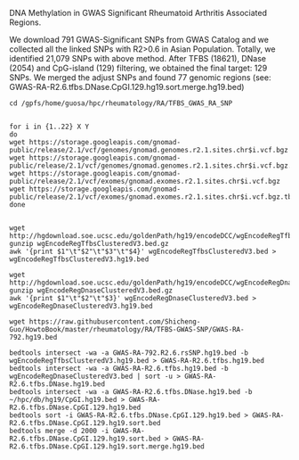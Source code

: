 DNA Methylation in GWAS Significant Rheumatoid Arthritis Associated Regions. 

We download 791 GWAS-Significant SNPs from GWAS Catalog and we collected all the linked SNPs with R2>0.6 in Asian Population. Totally, we identified 21,079 SNPs with above method. After TFBS (18621), DNase (2054) and CpG-island (129) filtering, we obtained the final target: 129 SNPs. We merged the adjust SNPs and found 77 genomic regions (see: GWAS-RA-R2.6.tfbs.DNase.CpGI.129.hg19.sort.merge.hg19.bed)


```
cd /gpfs/home/guosa/hpc/rheumatology/RA/TFBS_GWAS_RA_SNP


for i in {1..22} X Y
do
wget https://storage.googleapis.com/gnomad-public/release/2.1/vcf/genomes/gnomad.genomes.r2.1.sites.chr$i.vcf.bgz
wget https://storage.googleapis.com/gnomad-public/release/2.1/vcf/genomes/gnomad.genomes.r2.1.sites.chr$i.vcf.bgz.tbi
wget https://storage.googleapis.com/gnomad-public/release/2.1/vcf/exomes/gnomad.exomes.r2.1.sites.chr$i.vcf.bgz
wget https://storage.googleapis.com/gnomad-public/release/2.1/vcf/exomes/gnomad.exomes.r2.1.sites.chr$i.vcf.bgz.tbi
done


wget http://hgdownload.soe.ucsc.edu/goldenPath/hg19/encodeDCC/wgEncodeRegTfbsClustered/wgEncodeRegTfbsClusteredV3.bed.gz
gunzip wgEncodeRegTfbsClusteredV3.bed.gz
awk '{print $1"\t"$2"\t"$3"\t"$4}' wgEncodeRegTfbsClusteredV3.bed > wgEncodeRegTfbsClusteredV3.hg19.bed

wget http://hgdownload.soe.ucsc.edu/goldenPath/hg19/encodeDCC/wgEncodeRegDnaseClustered/wgEncodeRegDnaseClusteredV3.bed.gz
gunzip wgEncodeRegDnaseClusteredV3.bed.gz
awk '{print $1"\t"$2"\t"$3}' wgEncodeRegDnaseClusteredV3.bed > wgEncodeRegDnaseClusteredV3.hg19.bed

wget https://raw.githubusercontent.com/Shicheng-Guo/HowtoBook/master/rheumatology/RA/TFBS-GWAS-SNP/GWAS-RA-792.hg19.bed

bedtools intersect -wa -a GWAS-RA-792.R2.6.rsSNP.hg19.bed -b wgEncodeRegTfbsClusteredV3.hg19.bed > GWAS-RA-R2.6.tfbs.hg19.bed
bedtools intersect -wa -a GWAS-RA-R2.6.tfbs.hg19.bed -b wgEncodeRegDnaseClusteredV3.bed | sort -u > GWAS-RA-R2.6.tfbs.DNase.hg19.bed
bedtools intersect -wa -a GWAS-RA-R2.6.tfbs.DNase.hg19.bed -b ~/hpc/db/hg19/CpGI.hg19.bed > GWAS-RA-R2.6.tfbs.DNase.CpGI.129.hg19.bed
bedtools sort -i GWAS-RA-R2.6.tfbs.DNase.CpGI.129.hg19.bed > GWAS-RA-R2.6.tfbs.DNase.CpGI.129.hg19.sort.bed
bedtools merge -d 2000 -i GWAS-RA-R2.6.tfbs.DNase.CpGI.129.hg19.sort.bed > GWAS-RA-R2.6.tfbs.DNase.CpGI.129.hg19.sort.merge.hg19.bed
```


